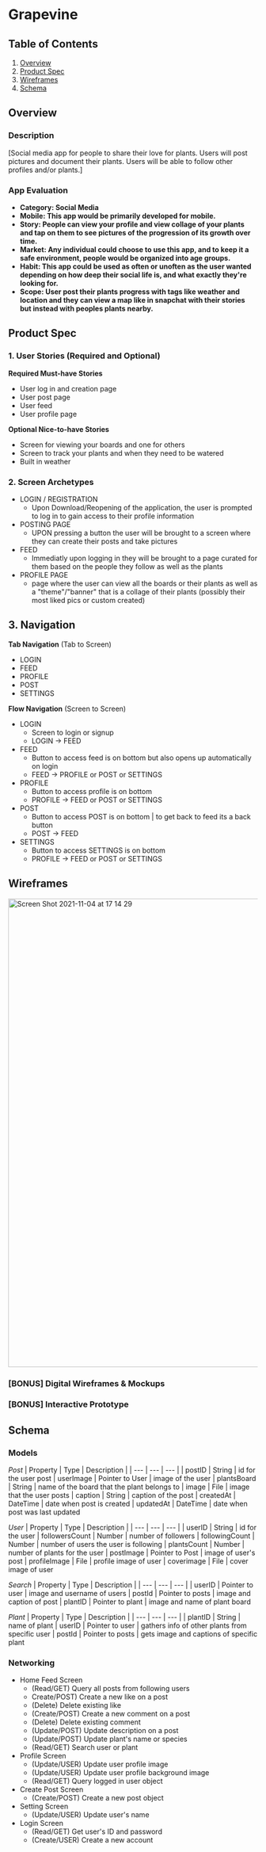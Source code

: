 

# Grapevine

## Table of Contents
1. [Overview](#Overview)
1. [Product Spec](#Product-Spec)
1. [Wireframes](#Wireframes)
2. [Schema](#Schema)

## Overview
### Description
[Social media app for people to share their love for plants. Users will post pictures and document their plants. Users will be able to follow other profiles and/or plants.]

### App Evaluation
- **Category: Social Media**
- **Mobile: This app would be primarily developed for mobile.**
- **Story: People can view your profile and view collage of your plants and tap on them to see pictures of the progression of its growth over time.**
- **Market: Any individual could choose to use this app, and to keep it a safe environment, people would be organized into age groups.**
- **Habit: This app could be used as often or unoften as the user wanted depending on how deep their social life is, and what exactly they're looking for.**
- **Scope: User post their plants progress with tags like weather and location and they can view a map like in snapchat with their stories but instead with peoples plants nearby.**

## Product Spec

### 1. User Stories (Required and Optional)

**Required Must-have Stories**

* User log in and creation page
* User post page 
* User feed
* User profile page

**Optional Nice-to-have Stories**

* Screen for viewing your boards and one for others
* Screen to track your plants and when they need to be watered
* Built in weather 

### 2. Screen Archetypes

* LOGIN / REGISTRATION
   *  Upon Download/Reopening of the application, the user is prompted to log in to gain access to their profile information
* POSTING PAGE
   * UPON pressing a button the user will be brought to a screen where they can create their posts and take pictures 
* FEED
   * Immediatly upon logging in they will be brought to a page curated for them based on the people they follow as well as the plants
* PROFILE PAGE
   * page where the user can view all the boards or their plants as well as a "theme"/"banner" that is a collage of their plants (possibly their most liked pics or custom created)
## 3. Navigation

**Tab Navigation** (Tab to Screen)
* LOGIN
* FEED
* PROFILE
* POST
* SETTINGS

**Flow Navigation** (Screen to Screen)
* LOGIN
   * Screen to login or signup 
   * LOGIN -> FEED
* FEED
   * Button to access feed is on bottom but also opens up automatically on login
   * FEED -> PROFILE or POST or SETTINGS
* PROFILE
   * Button to access profile is on bottom
   * PROFILE -> FEED or POST or SETTINGS
* POST
   * Button to access POST is on bottom | to get back to feed its a back button
   * POST -> FEED
* SETTINGS
   * Button to access SETTINGS is on bottom
   * PROFILE -> FEED or POST or SETTINGS

## Wireframes
<img width="946" alt="Screen Shot 2021-11-04 at 17 14 29" src="https://user-images.githubusercontent.com/66335530/140427895-32b166bf-cbcf-4164-b205-61cfcbc580ef.png">

### [BONUS] Digital Wireframes & Mockups

### [BONUS] Interactive Prototype

## Schema 
### Models
*Post*
| Property | Type | Description |
| --- | --- | --- |
| postID | String | id for the user post
| userImage | Pointer to User | image of the user
| plantsBoard | String | name of the board that the plant belongs to
| image | File | image that the user posts
| caption | String | caption of the post
| createdAt | DateTime | date when post is created
| updatedAt | DateTime | date when post was last updated

*User*
| Property | Type | Description |
| --- | --- | --- |
| userID | String | id for the user
| followersCount | Number | number of followers
| followingCount | Number | number of users the user is following
| plantsCount | Number | number of plants for the user
| postImage | Pointer to Post | image of user's post
| profileImage | File | profile image of user
| coverimage | File | cover image of user

*Search*
| Property | Type | Description |
| --- | --- | --- |
| userID | Pointer to user | image and username of users
| postId | Pointer to posts | image and caption of post
| plantID | Pointer to plant | image and name of plant board


*Plant*
| Property | Type | Description |
| --- | --- | --- |
| plantID | String | name of plant 
| userID | Pointer to user | gathers info of other plants from specific user
| postId | Pointer to posts | gets image and captions of specific plant


### Networking
* Home Feed Screen 
  * (Read/GET) Query all posts from following users
  * Create/POST) Create a new like on a post
  * (Delete) Delete existing like
  * (Create/POST) Create a new comment on a post
  * (Delete) Delete existing comment
  * (Update/POST) Update description on a post
  * (Update/POST) Update plant's name or species
  * (Read/GET) Search user or plant
* Profile Screen
  * (Update/USER) Update user profile image
  * (Update/USER) Update user profile background image
  * (Read/GET) Query logged in user object 
* Create Post Screen
  * (Create/POST) Create a new post object
* Setting Screen
  * (Update/USER) Update user's name
* Login Screen
  * (Read/GET) Get user's ID and password
  * (Create/USER) Create a new account

